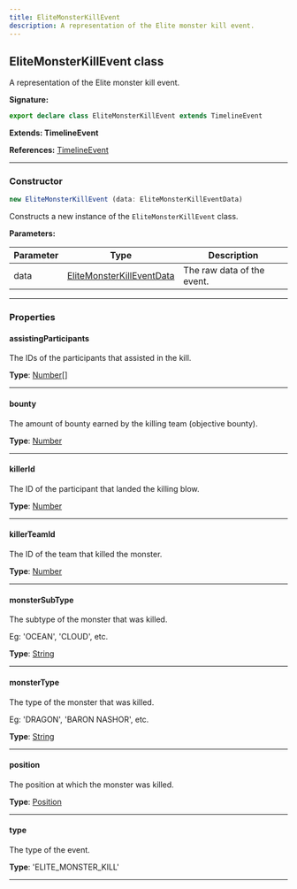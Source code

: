 ```yaml
---
title: EliteMonsterKillEvent
description: A representation of the Elite monster kill event.
---
```


## EliteMonsterKillEvent class

A representation of the Elite monster kill event.

**Signature:**

```ts
export declare class EliteMonsterKillEvent extends TimelineEvent 
```

**Extends: TimelineEvent**

**References:** [TimelineEvent](/api/TimelineEvent.md)

---

### Constructor

```ts
new EliteMonsterKillEvent (data: EliteMonsterKillEventData)
```

Constructs a new instance of the `EliteMonsterKillEvent` class.

**Parameters:**

| Parameter | Type | Description |
| --------- | ---- | ----------- |
| data | [EliteMonsterKillEventData](/api/EliteMonsterKillEventData.md) | The raw data of the event. |
---

### Properties

#### assistingParticipants

The IDs of the participants that assisted in the kill.



**Type**: [Number](https://developer.mozilla.org/en-US/docs/Web/JavaScript/Reference/Global_Objects/Number)[]

---

#### bounty

The amount of bounty earned by the killing team (objective bounty).



**Type**: [Number](https://developer.mozilla.org/en-US/docs/Web/JavaScript/Reference/Global_Objects/Number)

---

#### killerId

The ID of the participant that landed the killing blow.



**Type**: [Number](https://developer.mozilla.org/en-US/docs/Web/JavaScript/Reference/Global_Objects/Number)

---

#### killerTeamId

The ID of the team that killed the monster.



**Type**: [Number](https://developer.mozilla.org/en-US/docs/Web/JavaScript/Reference/Global_Objects/Number)

---

#### monsterSubType

The subtype of the monster that was killed.


Eg: 'OCEAN', 'CLOUD', etc.



**Type**: [String](https://developer.mozilla.org/en-US/docs/Web/JavaScript/Reference/Global_Objects/String)

---

#### monsterType

The type of the monster that was killed.


Eg: 'DRAGON', 'BARON NASHOR', etc.



**Type**: [String](https://developer.mozilla.org/en-US/docs/Web/JavaScript/Reference/Global_Objects/String)

---

#### position

The position at which the monster was killed.



**Type**: [Position](/api/Position.md)

---

#### type

The type of the event.



**Type**: 'ELITE_MONSTER_KILL'

---

